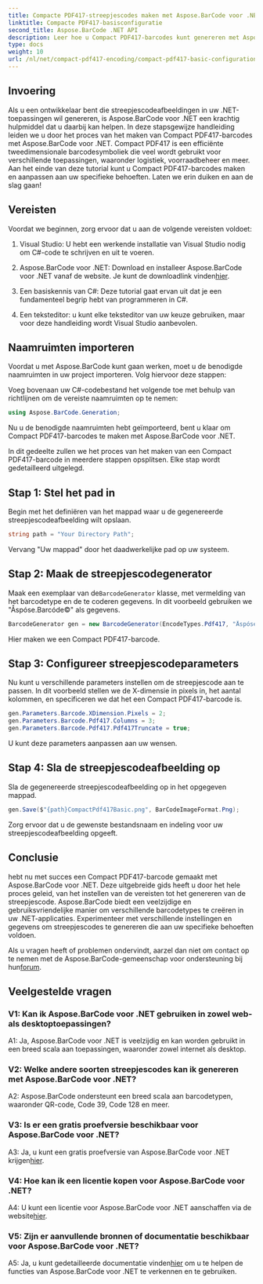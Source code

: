 ```yaml
---
title: Compacte PDF417-streepjescodes maken met Aspose.BarCode voor .NET
linktitle: Compacte PDF417-basisconfiguratie
second_title: Aspose.BarCode .NET API
description: Leer hoe u Compact PDF417-barcodes kunt genereren met Aspose.BarCode voor .NET. Uitgebreide handleiding met stapsgewijze instructies en codevoorbeelden.
type: docs
weight: 10
url: /nl/net/compact-pdf417-encoding/compact-pdf417-basic-configuration/
---
```

## Invoering

Als u een ontwikkelaar bent die streepjescodeafbeeldingen in uw .NET-toepassingen wil genereren, is Aspose.BarCode voor .NET een krachtig hulpmiddel dat u daarbij kan helpen. In deze stapsgewijze handleiding leiden we u door het proces van het maken van Compact PDF417-barcodes met Aspose.BarCode voor .NET. Compact PDF417 is een efficiënte tweedimensionale barcodesymboliek die veel wordt gebruikt voor verschillende toepassingen, waaronder logistiek, voorraadbeheer en meer. Aan het einde van deze tutorial kunt u Compact PDF417-barcodes maken en aanpassen aan uw specifieke behoeften. Laten we erin duiken en aan de slag gaan!

## Vereisten

Voordat we beginnen, zorg ervoor dat u aan de volgende vereisten voldoet:

1. Visual Studio: U hebt een werkende installatie van Visual Studio nodig om C#-code te schrijven en uit te voeren.

2.  Aspose.BarCode voor .NET: Download en installeer Aspose.BarCode voor .NET vanaf de website. Je kunt de downloadlink vinden[hier](https://releases.aspose.com/barcode/net/).

3. Een basiskennis van C#: Deze tutorial gaat ervan uit dat je een fundamenteel begrip hebt van programmeren in C#.

4. Een teksteditor: u kunt elke teksteditor van uw keuze gebruiken, maar voor deze handleiding wordt Visual Studio aanbevolen.

## Naamruimten importeren

Voordat u met Aspose.BarCode kunt gaan werken, moet u de benodigde naamruimten in uw project importeren. Volg hiervoor deze stappen:


Voeg bovenaan uw C#-codebestand het volgende toe met behulp van richtlijnen om de vereiste naamruimten op te nemen:

```csharp
using Aspose.BarCode.Generation;
```

Nu u de benodigde naamruimten hebt geïmporteerd, bent u klaar om Compact PDF417-barcodes te maken met Aspose.BarCode voor .NET.

In dit gedeelte zullen we het proces van het maken van een Compact PDF417-barcode in meerdere stappen opsplitsen. Elke stap wordt gedetailleerd uitgelegd.

## Stap 1: Stel het pad in

Begin met het definiëren van het mappad waar u de gegenereerde streepjescodeafbeelding wilt opslaan.

```csharp
string path = "Your Directory Path";
```

Vervang "Uw mappad" door het daadwerkelijke pad op uw systeem.

## Stap 2: Maak de streepjescodegenerator

 Maak een exemplaar van de`BarcodeGenerator` klasse, met vermelding van het barcodetype en de te coderen gegevens. In dit voorbeeld gebruiken we "Åspóse.Barcóde©" als gegevens.

```csharp
BarcodeGenerator gen = new BarcodeGenerator(EncodeTypes.Pdf417, "Åspóse.Barcóde©");
```

Hier maken we een Compact PDF417-barcode.

## Stap 3: Configureer streepjescodeparameters

Nu kunt u verschillende parameters instellen om de streepjescode aan te passen. In dit voorbeeld stellen we de X-dimensie in pixels in, het aantal kolommen, en specificeren we dat het een Compact PDF417-barcode is.

```csharp
gen.Parameters.Barcode.XDimension.Pixels = 2;
gen.Parameters.Barcode.Pdf417.Columns = 3;
gen.Parameters.Barcode.Pdf417.Pdf417Truncate = true;
```

U kunt deze parameters aanpassen aan uw wensen.

## Stap 4: Sla de streepjescodeafbeelding op

Sla de gegenereerde streepjescodeafbeelding op in het opgegeven mappad.

```csharp
gen.Save($"{path}CompactPdf417Basic.png", BarCodeImageFormat.Png);
```

Zorg ervoor dat u de gewenste bestandsnaam en indeling voor uw streepjescodeafbeelding opgeeft.

## Conclusie

hebt nu met succes een Compact PDF417-barcode gemaakt met Aspose.BarCode voor .NET. Deze uitgebreide gids heeft u door het hele proces geleid, van het instellen van de vereisten tot het genereren van de streepjescode. Aspose.BarCode biedt een veelzijdige en gebruiksvriendelijke manier om verschillende barcodetypes te creëren in uw .NET-applicaties. Experimenteer met verschillende instellingen en gegevens om streepjescodes te genereren die aan uw specifieke behoeften voldoen.

 Als u vragen heeft of problemen ondervindt, aarzel dan niet om contact op te nemen met de Aspose.BarCode-gemeenschap voor ondersteuning bij hun[forum](https://forum.aspose.com/c/barcode/13).

## Veelgestelde vragen

### V1: Kan ik Aspose.BarCode voor .NET gebruiken in zowel web- als desktoptoepassingen?

A1: Ja, Aspose.BarCode voor .NET is veelzijdig en kan worden gebruikt in een breed scala aan toepassingen, waaronder zowel internet als desktop.

### V2: Welke andere soorten streepjescodes kan ik genereren met Aspose.BarCode voor .NET?

A2: Aspose.BarCode ondersteunt een breed scala aan barcodetypen, waaronder QR-code, Code 39, Code 128 en meer.

### V3: Is er een gratis proefversie beschikbaar voor Aspose.BarCode voor .NET?

 A3: Ja, u kunt een gratis proefversie van Aspose.BarCode voor .NET krijgen[hier](https://releases.aspose.com/).

### V4: Hoe kan ik een licentie kopen voor Aspose.BarCode voor .NET?

 A4: U kunt een licentie voor Aspose.BarCode voor .NET aanschaffen via de website[hier](https://purchase.aspose.com/buy).

### V5: Zijn er aanvullende bronnen of documentatie beschikbaar voor Aspose.BarCode voor .NET?

 A5: Ja, u kunt gedetailleerde documentatie vinden[hier](https://reference.aspose.com/barcode/net/) om u te helpen de functies van Aspose.BarCode voor .NET te verkennen en te gebruiken.